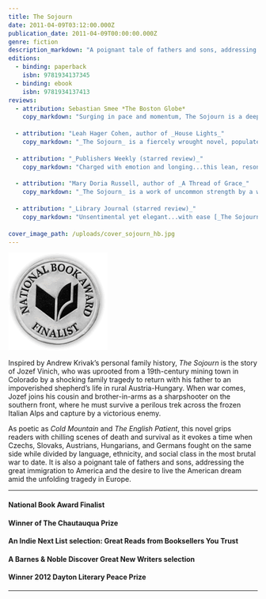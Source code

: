 ```yaml
---
title: The Sojourn
date: 2011-04-09T03:12:00.000Z
publication_date: 2011-04-09T00:00:00.000Z
genre: fiction
description_markdown: "A poignant tale of fathers and sons, addressing the great immigration to America and the desire to live the American dream amid the unfolding tragedy in Europe."
editions:
  - binding: paperback
    isbn: 9781934137345
  - binding: ebook
    isbn: 9781934137413
reviews:
  - attribution: Sebastian Smee *The Boston Globe*
    copy_markdown: "Surging in pace and momentum, The Sojourn is a deeply affecting narrative conjured by the rhythms of Krivak’s superb and sinuous prose. Intimate and keenly observed, it is a war story, love story, and coming of age novel all rolled into one. I thought of Lermontov and Stendhal, Joseph Roth and Cormac McCarthy as I read. But make no mistake. Krivak’s voice and sense of drama are entirely his own"

  - attribution: "Leah Hager Cohen, author of _House Lights_"
    copy_markdown: "_The Sojourn_ is a fiercely wrought novel, populated by characters who lead harsh, even brutal lives, which Krivak renders with impressive restraint, devoid of embellishment or sentimentality. And yet—almost despite such a stoic prose style—his sentences accrue and swell and ultimately break over a reader like water: they are that supple and bracing and shining."

  - attribution: "_Publishers Weekly (starred review)_"
    copy_markdown: "Charged with emotion and longing...this lean, resonant debut [is] an undeniably powerful accomplishment. "

  - attribution: "Mary Doria Russell, author of _A Thread of Grace_"
    copy_markdown: "_The Sojourn_ is a work of uncommon strength by a writer of rare and powerful elegance about a war, now lost to living memory, that echoes in headlines of international strife to this day."

  - attribution: "_Library Journal (starred review)_"
    copy_markdown: "Unsentimental yet elegant...with ease [_The Sojourn_] joins the ranks of other significant works of fiction portraying World War I -- Erich Maria Remarque's _All Quiet on the Western Front_ or Ernest Hemingway's _A Farewell to Arms_."

cover_image_path: /uploads/cover_sojourn_hb.jpg
---
```

![](/uploads/2011_nbafinalist_medal.gif)

Inspired by Andrew Krivak’s personal family history, _The Sojourn_ is the story of Jozef Vinich, who was uprooted from a 19th-century mining town in Colorado by a shocking family tragedy to return with his father to an impoverished shepherd’s life in rural Austria-Hungary. When war comes, Jozef joins his cousin and brother-in-arms as a sharpshooter on the southern front, where he must survive a perilous trek across the frozen Italian Alps and capture by a victorious enemy.

<!-- ![Youg_Slovak_Conscript_circa1917.jpg left-align](/uploads/Youg_Slovak_Conscript_circa1917.jpg)  -->

As poetic as _Cold Mountain_ and _The English Patient_, this novel grips readers with chilling scenes of death and survival as it evokes a time when Czechs, Slovaks, Austrians, Hungarians, and Germans fought on the same side while divided by language, ethnicity, and social class in the most brutal war to date. It is also a poignant tale of fathers and sons, addressing the great immigration to America and the desire to live the American dream amid the unfolding tragedy in Europe.


<!--
---

![left-align](/uploads/CHQPrize_logo.png)

![left-align](/uploads/DLPP-Seal-126x126.jpg)

--- -->
---

#### National Book Award Finalist

#### Winner of The Chautauqua Prize

#### An Indie Next List selection: Great Reads from Booksellers You Trust

#### A Barnes & Noble Discover Great New Writers selection

#### Winner 2012 Dayton Literary Peace Prize

---
